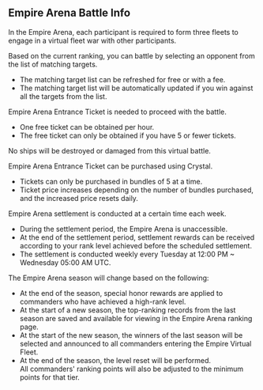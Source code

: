 ## Empire Arena Battle Info

In the Empire Arena, each participant is required to form three fleets to engage in a virtual fleet war with other participants.<br>
	
Based on the current ranking, you can battle by selecting an opponent from the list of matching targets.
 - The matching target list can be refreshed for free or with a fee.
 - The matching target list will be automatically updated if you win against all the targets from the list.<br>
	
Empire Arena Entrance Ticket is needed to proceed with the battle. 	
 - One free ticket can be obtained per hour. 	
 - The free ticket can only be obtained if you have 5 or fewer tickets.<br>
	
No ships will be destroyed or damaged from this virtual battle.<br>
	
Empire Arena Entrance Ticket can be purchased using Crystal.
 - Tickets can only be purchased in bundles of 5 at a time.
 - Ticket price increases depending on the number of bundles purchased, and the increased price resets daily.<br>
	
Empire Arena settlement is conducted at a certain time each week.
 - During the settlement period, the Empire Arena is unaccessible.
 - At the end of the settlement period, settlement rewards can be received according to your rank level achieved before the scheduled settlement.
 - The settlement is conducted weekly every Tuesday at 12:00 PM ~ Wednesday 05:00 AM UTC.<br>
	
The Empire Arena season will change based on the following:
 - At the end of the season, special honor rewards are applied to commanders who have achieved a high-rank level.
 - At the start of a new season, the top-ranking records from the last season are saved and available for viewing in the Empire Arena ranking page.
 - At the start of the new season, the winners of the last season will be selected and announced to all commanders entering the Empire Virtual Fleet.
 - At the end of the season, the level reset will be performed.<br>
    All commanders' ranking points will also be adjusted to the minimum points for that tier.<br>